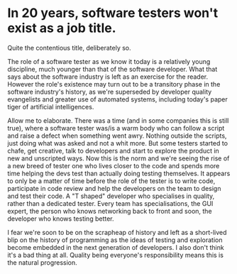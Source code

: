 # In 20 years, software testers won't exist as a job title.

Quite the contentious title, deliberately so.

The role of a software tester as we know it today is a relatively young discipline, much younger than that of the 
software developer. What that says about the software industry is left as an exercise for the reader. However the role's 
existence may turn out to be a transitory phase in the software industry's history, as we're superseded by developer 
quality evangelists and greater use of automated systems, including today's paper tiger of artificial intelligences. 

Allow me to elaborate. There was a time (and in some companies this is still true), where a software tester was/is a 
warm body who can follow a script and raise a defect when something went awry. Nothing outside the scripts, just doing
what was asked and not a whit more. But some testers started to chafe, get creative, talk to developers and start to 
explore the product in new and unscripted ways. Now this is the norm and we're seeing the rise of a new breed of tester
one who lives closer to the code and spends more time helping the devs test than actually doing testing themselves.
It appears to only be a matter of time before the role of the tester is to write code, participate in code review and 
help the developers on the team to design and test their code. A "T shaped" developer who specialises in quality, rather
than a dedicated tester. Every team has specialisations, the GUI expert, the person who knows networking back to front
and soon, the developer who knows testing better. 

I fear we're soon to be on the scrapheap of history and left as a short-lived blip on the history of programming as 
the ideas of testing and exploration become embedded in the next generation of developers. I also don't think it's a bad
thing at all. Quality being everyone's responsibility means this is the natural progression.
